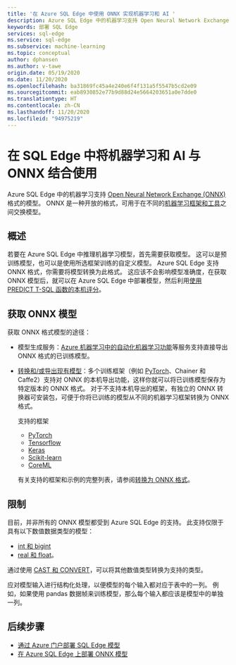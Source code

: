 ```yaml
---
title: '在 Azure SQL Edge 中使用 ONNX 实现机器学习和 AI '
description: Azure SQL Edge 中的机器学习支持 Open Neural Network Exchange (ONNX) 格式的模型。 ONNX 是一种开放的格式，可用于在不同的机器学习框架和工具之间交换模型。
keywords: 部署 SQL Edge
services: sql-edge
ms.service: sql-edge
ms.subservice: machine-learning
ms.topic: conceptual
author: dphansen
ms.author: v-tawe
origin.date: 05/19/2020
ms.date: 11/20/2020
ms.openlocfilehash: ba31869fc45a4e240e6f4f131a5f5547b5cd2e09
ms.sourcegitcommit: eab8930852e77b9d88d24e5664203651a0e7dde0
ms.translationtype: HT
ms.contentlocale: zh-CN
ms.lasthandoff: 11/20/2020
ms.locfileid: "94975219"
---
```

# <a name="machine-learning-and-ai-with-onnx-in-sql-edge"></a>在 SQL Edge 中将机器学习和 AI 与 ONNX 结合使用

Azure SQL Edge 中的机器学习支持 [Open Neural Network Exchange (ONNX)](https://onnx.ai/) 格式的模型。 ONNX 是一种开放的格式，可用于在不同的[机器学习框架和工具](https://onnx.ai/supported-tools)之间交换模型。

## <a name="overview"></a>概述

若要在 Azure SQL Edge 中推理机器学习模型，首先需要获取模型。 这可以是预训练模型，也可以是使用所选框架训练的自定义模型。 Azure SQL Edge 支持 ONNX 格式，你需要将模型转换为此格式。 这应该不会影响模型准确度，在获取 ONNX 模型后，就可以在 Azure SQL Edge 中部署模型，然后利用[使用 PREDICT T-SQL 函数的本机评分](https://docs.microsoft.com/sql/advanced-analytics/sql-native-scoring/)。

## <a name="get-onnx-models"></a>获取 ONNX 模型

获取 ONNX 格式模型的途径：

- 模型生成服务：[Azure 机器学习中的自动化机器学习功能](https://github.com/Azure/MachineLearningNotebooks/blob/master/how-to-use-azureml/automated-machine-learning/classification-bank-marketing-all-features/auto-ml-classification-bank-marketing-all-features.ipynb)等服务支持直接导出 ONNX 格式的已训练模型。

- [转换和/或导出现有模型](https://github.com/onnx/tutorials#converting-to-onnx-format)：多个训练框架（例如 [PyTorch](https://pytorch.org/docs/stable/onnx.html)、Chainer 和 Caffe2）支持对 ONNX 的本机导出功能，这样你就可以将已训练模型保存为特定版本的 ONNX 格式。 对于不支持本机导出的框架，有独立的 ONNX 转换器可安装包，可便于你将已训练的模型从不同的机器学习框架转换为 ONNX 格式。

     支持的框架
   * [PyTorch](http://pytorch.org/docs/master/onnx.html)
   * [Tensorflow](https://github.com/onnx/tensorflow-onnx)
   * [Keras](https://github.com/onnx/keras-onnx)
   * [Scikit-learn](https://github.com/onnx/sklearn-onnx)
   * [CoreML](https://github.com/onnx/onnxmltools)
    
    有关支持的框架和示例的完整列表，请参阅[转换为 ONNX 格式](https://github.com/onnx/tutorials#converting-to-onnx-format)。

## <a name="limitations"></a>限制

目前，并非所有的 ONNX 模型都受到 Azure SQL Edge 的支持。 此支持仅限于具有以下数值数据类型的模型：

- [int 和 bigint](https://docs.microsoft.com/sql/t-sql/data-types/int-bigint-smallint-and-tinyint-transact-sql)
- [real 和 float](https://docs.microsoft.com/sql/t-sql/data-types/float-and-real-transact-sql)。
  
通过使用 [CAST 和 CONVERT](https://docs.microsoft.com/sql/t-sql/functions/cast-and-convert-transact-sql)，可以将其他数值类型转换为支持的类型。

应对模型输入进行结构化处理，以便模型的每个输入都对应于表中的一列。 例如，如果使用 pandas 数据帧来训练模型，那么每个输入都应该是模型中的单独一列。

## <a name="next-steps"></a>后续步骤

- [通过 Azure 门户部署 SQL Edge 模型](deploy-portal.md)
- [在 Azure SQL Edge 上部署 ONNX 模型](deploy-onnx.md)